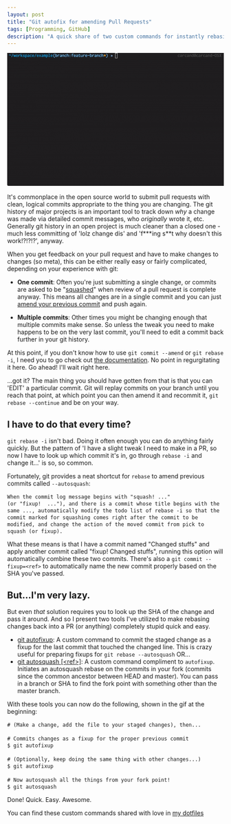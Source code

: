 ```yaml
---
layout: post
title: "Git autofix for amending Pull Requests"
tags: [Programming, GitHub]
description: "A quick share of two custom commands for instantly rebasing edits back into their proper commits in your feature branch."
---
```


![Demo of autofixup and autosquash](../images/posts/autosquash_demo.gif)

It's commonplace in the open source world to submit pull requests with clean,
logical commits appropriate to the thing you are changing.  The git history of
major projects is an important tool to track down _why_ a change was made via
detailed commit messages, who _originally_ wrote it, etc. Generally git history
in an open project is much cleaner than a closed one - much less committing of
'lolz change dis' and 'f\*\*\*ing s\*\*t why doesn't this work!?!?!?', anyway.

When you get feedback on your pull request and have to make changes to changes
(so meta), this can be either really easy or fairly complicated, depending on
your experience with git:

* **One commit**: Often you're just submitting a single change, or commits are
  asked to be "[squashed][1]" when review of a pull request is complete anyway.
  This means all changes are in a single commit and you can just [amend your
  previous commit][2] and push again.

* **Multiple commits**: Other times you might be changing enough that multiple
  commits make sense. So unless the tweak you need to make happens to be on the
  very last commit, you'll need to edit a commit back further in your git
  history.

At this point, if you don't know how to use `git commit --amend` or `git rebase
-i`, I need you to go check out [the documentation][3]. No point in
regurgitating it here. Go ahead! I'll wait right here.

...got it? The main thing you should have gotten from that is that you can
'EDIT' a particular commit. Git will replay commits on your branch until you
reach that point, at which point you can then amend it and recommit it, `git
rebase --continue` and be on your way.

## I have to do that every time?

`git rebase -i` isn't bad. Doing it often enough you can do anything fairly
quickly. But the pattern of 'I have a slight tweak I need to make in a PR, so
now I have to look up which commit it's in, go through `rebase -i` and change
it...' is so, so common.

Fortunately, git provides a neat shortcut for `rebase` to amend previous commits called `--autosquash`:

```
When the commit log message begins with "squash! ..."
(or "fixup!  ..."), and there is a commit whose title begins with the
same ..., automatically modify the todo list of rebase -i so that the
commit marked for squashing comes right after the commit to be
modified, and change the action of the moved commit from pick to
squash (or fixup).
```

What these means is that I have a commit named "Changed stuffs" and apply
another commit called "fixup! Changed stuffs", running this option will
automatically combine these two commits. There's also a `git commit --fixup=<ref>`
to automatically name the new commit properly based on the SHA you've passed.

## But...I'm very lazy.

But even _that_ solution requires you to look up the SHA of the change and pass it around. And so I present
two tools I've utilized to make rebasing changes back into a PR (or anything) completely stupid quick and easy.

* [git autofixup][4]: A custom command to commit the staged change as a fixup
  for the last commit that touched the changed line. This is crazy useful for
  preparing fixups for `git rebase --autosquash` OR...
* [git autosquash \[\<ref\>\]][5]: A custom command compliment to `autofixup`.
  Initiates an autosquash rebase on the commits in your fork (commits since the
  common ancestor between HEAD and master). You can pass in a branch or SHA to
  find the fork point with something other than the master branch.

With these tools you can now do the following, shown in the gif at the
beginning:

```
# (Make a change, add the file to your staged changes), then...

# Commits changes as a fixup for the proper previous commit
$ git autofixup

# (Optionally, keep doing the same thing with other changes...)
$ git autofixup

# Now autosquash all the things from your fork point!
$ git autosquash
```

Done! Quick. Easy. Awesome.

You can find these custom commands shared with love in [my
dotfiles](https://github.com/chrisarcand/dotfiles/tree/master/bin)

[1]: https://git-scm.com/book/en/v2/Git-Tools-Rewriting-History#Squashing-Commits
[2]: https://git-scm.com/book/en/v2/Git-Tools-Rewriting-History#Changing-the-Last-Commit
[3]: https://git-scm.com/book/en/v2/Git-Tools-Rewriting-History
[4]: https://github.com/chrisarcand/dotfiles/blob/master/bin/git-autofixup
[5]: https://github.com/chrisarcand/dotfiles/blob/master/bin/git-autosquash
